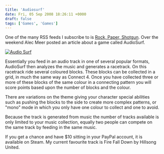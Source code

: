 ```yaml
---
title: 'Audiosurf'
date: Fri, 05 Sep 2008 18:26:11 +0000
draft: false
tags: ['Games', 'Games']
---
```


One of the many RSS feeds I subscribe to is [Rock, Paper, Shotgun](http://www.rockpapershotgun.com/). Over the weekend Alec Meer posted an article about a game called AudioSurf.

[![](/uploads/2008/09/audiosurf-300x187.jpg "Audio Surf")](/uploads/2008/09/audiosurf.jpg)

Essentially you feed in an audio track in one of several popular formats, AudioSurf then analyzes the music and generates a racetrack. On this racetrack ride several coloured blocks. These blocks can be collected in a grid, in much the same way as Connect 4. Once you have collected three or more of these blocks of the same colour in a connecting pattern you will score points based upon the number of blocks and the colour.

There are variations on the theme giving your character special abilities such as pushing the blocks to the side to create more complex patterns, or "mono" mode in which you only have one colour to collect and one to avoid. 

Because the track is generated from music the number of tracks available is only limited to your music collection, equally two people can compete on the same track by feeding in the same music.

If you get a chance and have $10 sitting in your PayPal account, it is available on Steam. My current favourite track is Fire Fall Down by Hillsong United.